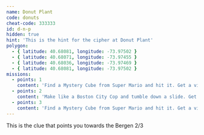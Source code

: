 ```yaml
---
name: Donut Plant
code: donuts
cheat-code: 333333
id: d-n-p
hidden: true
hint: 'This is the hint for the cipher at Donut Plant'
polygon:
  - { latitude: 40.68081, longitude: -73.97502 }
  - { latitude: 40.68071, longitude: -73.97455 }
  - { latitude: 40.68036, longitude: -73.97469 }
  - { latitude: 40.68081, longitude: -73.97502 }
missions:
  - points: 1
    content: 'Find a Mystery Cube from Super Mario and hit it. Get a video for a power up of 2 stars.'
  - points: 2
    content: 'Make like a Boston City Cop and tumble down a slide. Get the scene on video for 3 points.'
  - points: 3
    content: 'Find a Mystery Cube from Super Mario and hit it. Get a video for a power up of 2 stars.'
---
```


This is the clue that points you towards the Bergen 2/3